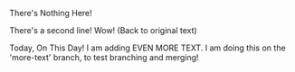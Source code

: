There's Nothing Here!

There's a second line! Wow! (Back to original text)

Today, On This Day! I am adding EVEN MORE TEXT. I am doing this on the 'more-text' branch, to test branching and merging!
